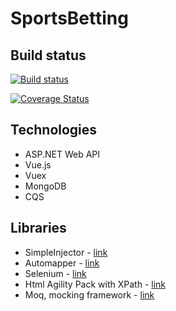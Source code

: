 # SportsBetting

## Build status

[![Build status](https://ci.appveyor.com/api/projects/status/0ilqmb15uiv1nyh1?svg=true)](https://ci.appveyor.com/project/itplamen/sportsbetting)

[![Coverage Status](https://coveralls.io/repos/github/itplamen/SportsBetting/badge.svg)](https://coveralls.io/github/itplamen/SportsBetting)

## Technologies

* ASP.NET Web API
* Vue.js
* Vuex
* MongoDB
* CQS

## Libraries

* SimpleInjector - [link](https://github.com/simpleinjector/SimpleInjector)
* Automapper - [link](https://github.com/AutoMapper/AutoMapper)
* Selenium - [link](https://github.com/SeleniumHQ/selenium)
* Html Agility Pack with XPath - [link](https://github.com/zzzprojects/html-agility-pack)
* Moq, mocking framework - [link](https://github.com/moq/moq4)
